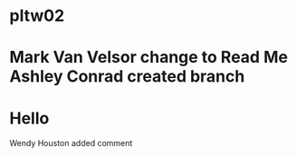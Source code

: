 # pltw02
Mark Van Velsor change to Read Me
Ashley Conrad created branch
=======
Hello
=======
Wendy Houston added comment



